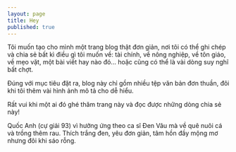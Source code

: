 ```yaml
---
layout: page
title: Hey
published: true
---
```


Tôi muốn tạo cho mình một trang blog thật đơn giản, nơi tôi có thể ghi chép và chia sẻ bất kì điều gì tôi muốn về: tài chính, về nông nghiệp, về tôn giáo, về mẹo vặt, một bài viết hay nào đó... hoặc cũng có thể là vài dòng suy nghĩ bất chợt.

Đúng với mục tiêu đặt ra, blog này chỉ gồm nhiều tệp văn bản đơn thuần, đôi khi tôi thêm vài hình ảnh mô tả cho dễ hiểu. 

Rất vui khi một ai đó ghé thăm trang này và đọc được những dòng chia sẻ này! 

Quốc Anh (cự giải 93) vì hưởng ứng theo ca sĩ Đen Vâu mà về quê nuôi cá và trồng thêm rau. Thích trắng đen, yêu đơn giản, tâm hồn đầy mộng mơ nhưng đôi khi sáo rỗng.

